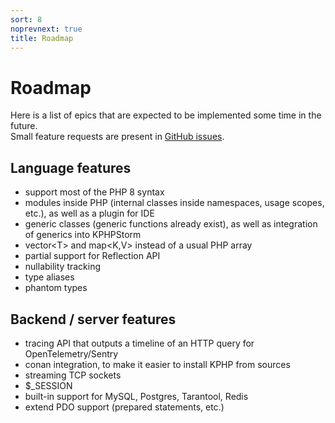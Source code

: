 ```yaml
---
sort: 8
noprevnext: true
title: Roadmap
---
```


# Roadmap

Here is a list of epics that are expected to be implemented some time in the future.  
Small feature requests are present in [GitHub issues]({{site.url_github_issues}}).


## Language features

* support most of the PHP 8 syntax
* modules inside PHP (internal classes inside namespaces, usage scopes, etc.), as well as a plugin for IDE
* generic classes (generic functions already exist), as well as integration of generics into KPHPStorm
* vector\<T> and map\<K,V> instead of a usual PHP array
* partial support for Reflection API
* nullability tracking
* type aliases
* phantom types


## Backend / server features

* tracing API that outputs a timeline of an HTTP query for OpenTelemetry/Sentry
* conan integration, to make it easier to install KPHP from sources
* streaming TCP sockets
* $_SESSION
* built-in support for MySQL, Postgres, Tarantool, Redis
* extend PDO support (prepared statements, etc.)
